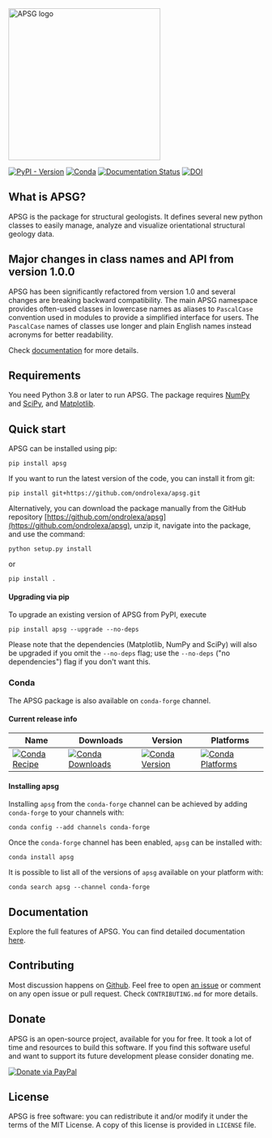 <img src="https://ondrolexa.github.io/apsg/apsg_banner.svg" alt="APSG logo" width="300px"/>

[![PyPI - Version](https://img.shields.io/pypi/v/apsg)](https://pypi.org/project/apsg)
[![Conda](https://img.shields.io/conda/v/conda-forge/apsg)](https://anaconda.org/conda-forge/apsg)
[![Documentation Status](https://readthedocs.org/projects/apsg/badge/?version=stable)](https://apsg.readthedocs.io/en/stable/?badge=stable)
[![DOI](https://zenodo.org/badge/24879346.svg)](https://zenodo.org/badge/latestdoi/24879346)

## What is APSG?

APSG is the package for structural geologists. It defines several new python classes to easily manage, analyze and visualize orientational structural geology data.

## Major changes in class names and API from version 1.0.0

APSG has been significantly refactored from version 1.0 and several changes are
breaking backward compatibility. The main APSG namespace provides often-used
classes in lowercase names as aliases to `PascalCase` convention used in
modules to provide a simplified interface for users. The `PascalCase` names of
classes use longer and plain English names instead acronyms for better
readability.

Check [documentation](https://apsg.readthedocs.org) for more details.


## Requirements

You need Python 3.8 or later to run APSG. The package requires [NumPy](https://numpy.org/) and [SciPy](https://www.scipy.org/), and [Matplotlib](https://matplotlib.org/).

## Quick start

APSG can be installed using pip:
```
pip install apsg
```
If you want to run the latest version of the code, you can install it from git:
```
pip install git+https://github.com/ondrolexa/apsg.git
```
Alternatively, you can download the package manually from the GitHub repository [https://github.com/ondrolexa/apsg](https://github.com/ondrolexa/apsg), unzip it, navigate into the package, and use the command:
```
python setup.py install
```
or
```
pip install .
```

#### Upgrading via pip

To upgrade an existing version of APSG from PyPI, execute
```
pip install apsg --upgrade --no-deps
```
Please note that the dependencies (Matplotlib, NumPy and SciPy) will also be upgraded if you omit the `--no-deps` flag; use the `--no-deps` ("no dependencies") flag if you don't want this.

### Conda

The APSG package is also available on `conda-forge` channel.

#### Current release info

| Name | Downloads | Version | Platforms |
| --- | --- | --- | --- |
| [![Conda Recipe](https://img.shields.io/badge/recipe-apsg-green.svg)](https://anaconda.org/conda-forge/apsg) | [![Conda Downloads](https://img.shields.io/conda/dn/conda-forge/apsg.svg)](https://anaconda.org/conda-forge/apsg) | [![Conda Version](https://img.shields.io/conda/vn/conda-forge/apsg.svg)](https://anaconda.org/conda-forge/apsg) | [![Conda Platforms](https://img.shields.io/conda/pn/conda-forge/apsg.svg)](https://anaconda.org/conda-forge/apsg) |

#### Installing apsg

Installing `apsg` from the `conda-forge` channel can be achieved by adding `conda-forge` to your channels with:

```
conda config --add channels conda-forge
```

Once the `conda-forge` channel has been enabled, `apsg` can be installed with:

```
conda install apsg
```

It is possible to list all of the versions of `apsg` available on your platform with:

```
conda search apsg --channel conda-forge
```

## Documentation

Explore the full features of APSG. You can find detailed documentation [here](https://apsg.readthedocs.org).

## Contributing

Most discussion happens on [Github](https://github.com/ondrolexa/apsg). Feel free to open [an issue](https://github.com/ondrolexa/apsg/issues/new) or comment on any open issue or pull request. Check ``CONTRIBUTING.md`` for more details.

## Donate

APSG is an open-source project, available for you for free. It took a lot of time and resources to build this software. If you find this software useful and want to support its future development please consider donating me.

[![Donate via PayPal](https://www.paypalobjects.com/en_US/i/btn/btn_donateCC_LG.gif)](https://www.paypal.com/cgi-bin/webscr?cmd=_donations&business=QTYZWVUNDUAH8&item_name=APSG+development+donation&currency_code=EUR&source=url)

## License

APSG is free software: you can redistribute it and/or modify it under the terms of the MIT License. A copy of this license is provided in ``LICENSE`` file.

